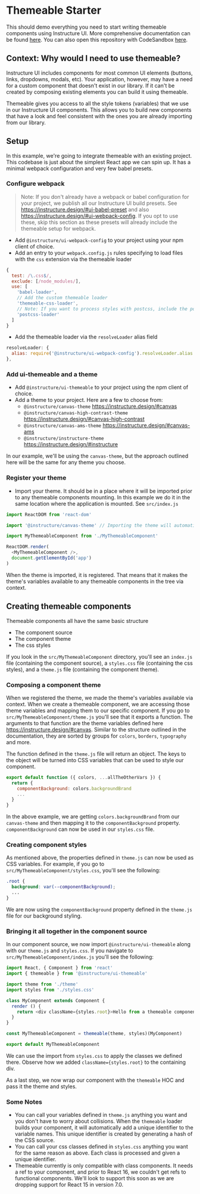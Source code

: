 # Themeable Starter
This should demo everything you need to start writing themeable components using Instructure UI. More comprehensive documentation can be found [here](https://instructure.design/#ui-themeable). You can also open this repository with CodeSandbox [here](https://codesandbox.io/s/github/instructure/instructure-ui-prototypes/tree/master/examples/themeable-starter).

## Context: Why would I need to use themeable?
Instructure UI includes components for most common UI elements (buttons, links, dropdowns, modals, etc). Your application, however, may have a need for a custom component that doesn't exist in our library. If it can't be created by composing existing elements you can build it using themeable.

Themeable gives you access to all the style tokens (variables) that we use in our Instructure UI components. This allows you to build new components that have a look and feel consistent with the ones you are already importing from our library.

## Setup
In this example, we're going to integrate themeable with an existing project. This codebase is just about the simplest React app we can spin up. It has a minimal webpack configuration and very few babel presets.

### Configure webpack
> Note: If you don't already have a webpack or babel configuration for your project, we publish all our Instructure UI build presets. See https://instructure.design/#ui-babel-preset and also https://instructure.design/#ui-webpack-config. If you opt to use these, skip this section as these presets will already include the themeable setup for webpack.

* Add `@instructure/ui-webpack-config` to your project using your npm client of choice.
* Add an entry to your `webpack.config.js` rules specifying to load files with the `css` extension via the themeable loader
```js
{
  test: /\.css$/,
  exclude: [/node_modules/],
  use: [
    'babel-loader',
    // Add the custom themeable loader
    'themeable-css-loader',
    // Note: If you want to process styles with postcss, include the postcss loader in this entry as well
    'postcss-loader'
  ]
}
```
* Add the themeable loader via the `resolveLoader` alias field
```js
resolveLoader: {
  alias: require('@instructure/ui-webpack-config').resolveLoader.alias
},
```

### Add ui-themeable and a theme
* Add `@instructure/ui-themeable` to your project using the npm client of choice.
* Add a theme to your project. Here are a few to choose from:
  - `@instructure/canvas-theme` https://instructure.design/#canvas
  - `@instructure/canvas-high-contrast-theme` https://instructure.design/#canvas-high-contrast
  - `@instructure/canvas-ams-theme` https://instructure.design/#canvas-ams
  - `@instructure/instructure-theme` https://instructure.design/#instructure

In our example, we'll be using the `canvas-theme`, but the approach outlined here will be the same for any theme you choose.

### Register your theme
* Import your theme. It should be in a place where it will be imported prior to any themeable components mounting. In this example we do it in the same location where the application is mounted. See `src/index.js`
```js
import ReactDOM from 'react-dom'

import '@instructure/canvas-theme' // Importing the theme will automatically register it

import MyThemeableComponent from './MyThemeableComponent'

ReactDOM.render(
  <MyThemeableComponent />,
  document.getElementById('app')
)
```

When the theme is imported, it is registered. That means that it makes the theme's variables available to any themeable components in the tree via context.

## Creating themeable components
Themeable components all have the same basic structure
- The component source
- The component theme
- The css styles

If you look in the `src/MyThemeableComponent` directory, you'll see an `index.js` file (containing the component source), a `styles.css` file (containing the css styles), and a `theme.js` file (containing the component theme).

### Composing a component theme
When we registered the theme, we made the theme's variables available via context. When we create a themeable component, we are accessing those theme variables and mapping them to our specific component. If you go to `src/MyThemeableComponent/theme.js` you'll see that it exports a function. The arguments to that function are the theme variables defined here https://instructure.design/#canvas. Similar to the structure outlined in the documentation, they are sorted by groups for `colors`, `borders`, `typography` and more.

The function defined in the `theme.js` file will return an object. The keys to the object will be turned into CSS variables that can be used to style our component.
```js
export default function ({ colors, ...allTheOtherVars }) {
  return {
    componentBackground: colors.backgroundBrand
    ...
  }
}
```
In the above example, we are getting `colors.backgroundBrand` from our `canvas-theme` and then mapping it to the `componentBackground` property. `componentBackground` can now be used in our `styles.css` file.

### Creating component styles
As mentioned above, the properties defined in `theme.js` can now be used as CSS variables. For example, if you go to `src/MyThemeableComponent/styles.css`, you'll see the following:
```css
.root {
  background: var(--componentBackground);
  ...
}
```
We are now using the `componentBackground` property defined in the `theme.js` file for our background styling.

### Bringing it all together in the component source
In our component source, we now import `@instructure/ui-themeable` along with our `theme.js` and `styles.css`. If you navigate to `src/MyThemeableComponent/index.js` you'll see the following:
```js
import React, { Component } from 'react'
import { themeable } from '@instructure/ui-themeable'

import theme from './theme'
import styles from './styles.css'

class MyComponent extends Component {
  render () {
    return <div className={styles.root}>Hello from a themeable component!</div>
  }
}

const MyThemeableComponent = themeable(theme, styles)(MyComponent)

export default MyThemeableComponent
```
We can use the import from `styles.css` to apply the classes we defined there. Observe how we added `className={styles.root}` to the containing div.

As a last step, we now wrap our component with the `themeable` HOC and pass it the theme and styles.

### Some Notes
* You can call your variables defined in `theme.js` anything you want and you don't have to worry about collisions. When the `themeable` loader builds your component, it will automatically add a unique identifier to the variable names. This unique identifier is created by generating a hash of the CSS source.
* You can call your css classes defined in `styles.css` anything you want for the same reason as above. Each class is processed and given a unique identifier.
* Themeable currently is only compatible with class components. It needs a ref to your component, and prior to React 16, we couldn't get refs to functional components. We'll look to support this soon as we are dropping support for React 15 in version 7.0.
